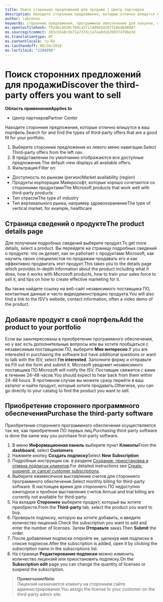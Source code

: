 ```yaml
---
title: Поиск сторонних предложений для продажи | Центр партнеров
description: Находите сторонние предложения, которые отлично впишутся в ваш портфель.
author: labrenne
keywords: сторонние предложения, программное обеспечение для покупки, поиск сторонних предложений
ms.openlocfilehash: f924bc4d38c764ca571148943d287318edb46987
ms.sourcegitcommit: 393cb5a8c9b71a737dc1a7aa8d1639937470be3d
ms.translationtype: HT
ms.contentlocale: ru-RU
ms.lasthandoff: 06/28/2018
ms.locfileid: "2204958"
---
```

# <a name="discover-the-third-party-offers-you-want-to-sell"></a><span data-ttu-id="7ae60-104">Поиск сторонних предложений для продажи</span><span class="sxs-lookup"><span data-stu-id="7ae60-104">Discover the third-party offers you want to sell</span></span>

**<span data-ttu-id="7ae60-105">Область применения</span><span class="sxs-lookup"><span data-stu-id="7ae60-105">Applies to</span></span>**

-  <span data-ttu-id="7ae60-106">Центр партнеров</span><span class="sxs-lookup"><span data-stu-id="7ae60-106">Partner Center</span></span>

<span data-ttu-id="7ae60-107">Находите сторонние предложения, которые отлично впишутся в ваш портфель.</span><span class="sxs-lookup"><span data-stu-id="7ae60-107">Search for and find the types of third-party offers that are a good fit for your portfolio.</span></span> 

1.  <span data-ttu-id="7ae60-108">Выберите сторонние предложения из левого меню навигации.</span><span class="sxs-lookup"><span data-stu-id="7ae60-108">Select Third-party offers from the left nav.</span></span> 
2.  <span data-ttu-id="7ae60-109">В представлении по умолчанию отображаются все доступные предложения.</span><span class="sxs-lookup"><span data-stu-id="7ae60-109">The default view displays all available offers.</span></span> 
3.  <span data-ttu-id="7ae60-110">Фильтрация:</span><span class="sxs-lookup"><span data-stu-id="7ae60-110">Filter on:</span></span>

- <span data-ttu-id="7ae60-111">Доступность по рынкам (регион)</span><span class="sxs-lookup"><span data-stu-id="7ae60-111">Market availability (region)</span></span>
- <span data-ttu-id="7ae60-112">Продукты корпорации Майкрософт, которые хорошо сочетаются со сторонними продуктами</span><span class="sxs-lookup"><span data-stu-id="7ae60-112">The Microsoft products that work well with third-party products</span></span>
- <span data-ttu-id="7ae60-113">Тип отрасли</span><span class="sxs-lookup"><span data-stu-id="7ae60-113">The type of industry</span></span>
- <span data-ttu-id="7ae60-114">Тип вертикального рынка, например здравоохранение</span><span class="sxs-lookup"><span data-stu-id="7ae60-114">The type of vertical market, for example, healthcare</span></span>

## <a name="the-product-details-page"></a><span data-ttu-id="7ae60-115">Страница сведений о продукте</span><span class="sxs-lookup"><span data-stu-id="7ae60-115">The product details page</span></span>

<span data-ttu-id="7ae60-116">Для получения подробных сведений выберите продукт.</span><span class="sxs-lookup"><span data-stu-id="7ae60-116">To get more details, select a product.</span></span> <span data-ttu-id="7ae60-117">Вы перейдете на страницу подробных сведений о продукте: что он делает, как он работает с продуктами Microsoft, как научить своих специалистов по продажам продавать его и как эффективно продвигать этот продукт.</span><span class="sxs-lookup"><span data-stu-id="7ae60-117">This takes you to the details page which provides in-depth information about the product including what it does, how it works with Microsoft products, how to train your sales force to sell it, and tips on how to create effective marketing for it.</span></span> 

<span data-ttu-id="7ae60-118">Вы также найдете ссылку на веб-сайт независимого поставщика ПО, контактные данные и часто видеодемонстрацию продукта.</span><span class="sxs-lookup"><span data-stu-id="7ae60-118">You will also find a link to the ISV’s website, contact information, often a video demo of the product.</span></span> 

## <a name="add-the-product-to-your-portfolio"></a><span data-ttu-id="7ae60-119">Добавьте продукт в свой портфель</span><span class="sxs-lookup"><span data-stu-id="7ae60-119">Add the product to your portfolio</span></span>

<span data-ttu-id="7ae60-120">Если вы заинтересованы в приобретении программного обеспечения, но у вас есть дополнительные вопросы или вы хотите пообщаться с независимым поставщиком ПО, выберите **Мне интересно**.</span><span class="sxs-lookup"><span data-stu-id="7ae60-120">If you are interested in purchasing the software but have additional questions or want to talk with the ISV, select **I’m interested**.</span></span> <span data-ttu-id="7ae60-121">Заполните форму и отправьте ее.</span><span class="sxs-lookup"><span data-stu-id="7ae60-121">Fill out the form and submit it.</span></span> <span data-ttu-id="7ae60-122">Microsoft уведомит независимого поставщика ПО.</span><span class="sxs-lookup"><span data-stu-id="7ae60-122">Microsoft will notify the ISV.</span></span> <span data-ttu-id="7ae60-123">Поставщик свяжется с вами в течение 24–48 часов.</span><span class="sxs-lookup"><span data-stu-id="7ae60-123">You should expect to hear back from them within 24-48 hours.</span></span> <span data-ttu-id="7ae60-124">В противном случае вы можете сразу перейти в ваш каталог и найти продукт, который хотите продавать.</span><span class="sxs-lookup"><span data-stu-id="7ae60-124">Otherwise, you can go directly to your catalog to find the product you want to sell.</span></span>

## <a name="purchase-the-third-party-software"></a><span data-ttu-id="7ae60-125">Приобретение стороннего программного обеспечения</span><span class="sxs-lookup"><span data-stu-id="7ae60-125">Purchase the third-party software</span></span>

<span data-ttu-id="7ae60-126">Приобретение стороннего программного обеспечения осуществляется так же, как приобретение ПО первых лиц.</span><span class="sxs-lookup"><span data-stu-id="7ae60-126">Purchasing third-party software is done the same way you purchase first-party software.</span></span> 

1. <span data-ttu-id="7ae60-127">В меню **Информационная панель** выберите пункт **Клиенты**</span><span class="sxs-lookup"><span data-stu-id="7ae60-127">From the **dashboard**, select **Customers**</span></span>
2. <span data-ttu-id="7ae60-128">Нажмите кнопку **Создать подписку**</span><span class="sxs-lookup"><span data-stu-id="7ae60-128">Select **New Subscription**</span></span>
3. <span data-ttu-id="7ae60-129">Подробные инструкции см. в разделе [Создание, приостановка и отмена подписок клиентов](create-a-new-subscription.md).</span><span class="sxs-lookup"><span data-stu-id="7ae60-129">For detailed instructions see [Create, suspend, or cancel customer subscriptions](create-a-new-subscription.md).</span></span>
4.  <span data-ttu-id="7ae60-130">Выберите ежемесячное выставление счетов для стороннего программного обеспечения.</span><span class="sxs-lookup"><span data-stu-id="7ae60-130">Select monthly billing for third-party software.</span></span> <span data-ttu-id="7ae60-131">В настоящее время для стороннего ПО недоступно ежегодное и пробное выставление счетов.</span><span class="sxs-lookup"><span data-stu-id="7ae60-131">Annual and trial billing are currently not available for third-party.</span></span>
5.  <span data-ttu-id="7ae60-132">На вкладке **Стороннее** выберите продукт, который вы хотите приобрести.</span><span class="sxs-lookup"><span data-stu-id="7ae60-132">From the **Third-party** tab, select the product you want to buy.</span></span>
6.  <span data-ttu-id="7ae60-133">Проверьте подписку, которую вы хотите добавить, и введите количество лицензий.</span><span class="sxs-lookup"><span data-stu-id="7ae60-133">Check the subscription you want to add and enter the number of licenses.</span></span> <span data-ttu-id="7ae60-134">Затем **Отправьте** заказ.</span><span class="sxs-lookup"><span data-stu-id="7ae60-134">Then **Submit** the order.</span></span>
7.  <span data-ttu-id="7ae60-135">После добавления подписки откройте ее, щелкнув имя подписки в списке подписок.</span><span class="sxs-lookup"><span data-stu-id="7ae60-135">After the subscription is added, open it by clicking the subscription name in the subscriptions list.</span></span> 
8.  <span data-ttu-id="7ae60-136">На странице **Редактирование подписки** можно изменить количество лицензий или приостановить подписку.</span><span class="sxs-lookup"><span data-stu-id="7ae60-136">On the **Subscription edit** page you can change the quantity of licenses or suspend the subscription.</span></span>

>**<span data-ttu-id="7ae60-137">Примечание</span><span class="sxs-lookup"><span data-stu-id="7ae60-137">Note</span></span>**<br> <span data-ttu-id="7ae60-138">Лицензия назначается клиенту на стороннем сайте администрирования.</span><span class="sxs-lookup"><span data-stu-id="7ae60-138">You assign the license to your customer on the third-party admin site.</span></span>

    


